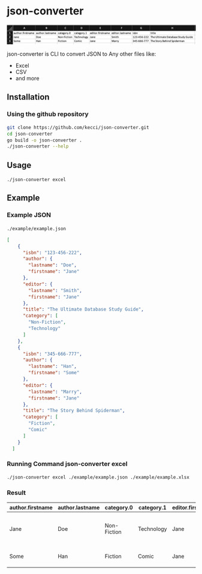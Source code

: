 # json-converter

![image](asset/excel.png)

json-converter is CLI to convert JSON to Any other files like: 
- Excel
- CSV
- and more

## Installation

### Using the github repository
```sh
git clone https://github.com/kecci/json-converter.git
cd json-converter
go build -o json-converter .
./json-converter --help
```

## Usage
```
./json-converter excel
```

## Example

### Example JSON
`./example/example.json`
```json
[
    {
      "isbn": "123-456-222",
      "author": {
        "lastname": "Doe",
        "firstname": "Jane"
      },
      "editor": {
        "lastname": "Smith",
        "firstname": "Jane"
      },
      "title": "The Ultimate Database Study Guide",
      "category": [
        "Non-Fiction",
        "Technology"
      ]
    },
    {
      "isbn": "345-666-777",
      "author": {
        "lastname": "Han",
        "firstname": "Some"
      },
      "editor": {
        "lastname": "Marry",
        "firstname": "Jane"
      },
      "title": "The Story Behind Spiderman",
      "category": [
        "Fiction",
        "Comic"
      ]
    }
  ]
```

### Running Command json-converter excel
```sh
./json-converter excel ./example/example.json ./example/example.xlsx
```

### Result
| author.firstname | author.lastname | category.0  | category.1 | editor.firstname | editor.lastname | isbn        | title                             |
|------------------|-----------------|-------------|------------|------------------|-----------------|-------------|-----------------------------------|
| Jane             | Doe             | Non-Fiction | Technology | Jane             | Smith           | 123-456-222 | The Ultimate Database Study Guide |
| Some             | Han             | Fiction     | Comic      | Jane             | Marry           | 345-666-777 | The Story Behind Spiderman        |